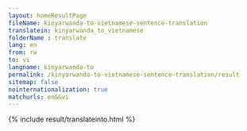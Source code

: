 ```yaml
---
layout: homeResultPage
fileName: kinyarwanda-to-vietnamese-sentence-translation
translatein: kinyarwanda_to_vietnamese
folderName : translate
lang: en
from: rw
to: vi
langname: kinyarwanda-to
permalink: /kinyarwanda-to-vietnamese-sentence-translation/result
sitemap: false
nointernationalization: true
matchurls: en&&vi
---
```

{% include result/translateinto.html %}

<script src="/js/result/translation.js" data-foldername="{{page.folderName}}" data-lang="{{page.lang}}"></script>
